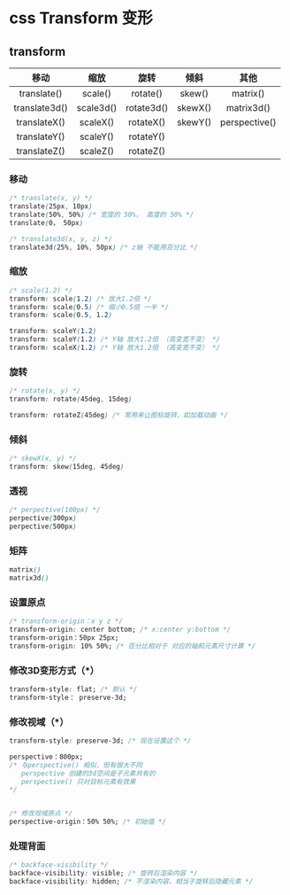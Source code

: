 # css Transform 变形

## transform

|     移动      |   缩放    |    旋转    |  倾斜   |     其他      |
| :-----------: | :-------: | :--------: | :-----: | :-----------: |
|  translate()  |  scale()  |  rotate()  | skew()  |   matrix()    |
| translate3d() | scale3d() | rotate3d() | skewX() |  matrix3d()   |
| translateX()  | scaleX()  | rotateX()  | skewY() | perspective() |
| translateY()  | scaleY()  | rotateY()  |         |               |
| translateZ()  | scaleZ()  | rotateZ()  |         |               |



### 移动 

```css
/* translate(x, y) */
translate(25px, 10px)
translate(50%, 50%) /* 宽度的 50%， 高度的 50% */
translate(0， 50px)

/* translate3d(x, y, z) */
translate3d(25%, 10%, 50px) /* z轴 不能用百分比 */
```



### 缩放

```css
/* scale(1.2) */
transform: scale(1.2) /* 放大1.2倍 */
transform: scale(0.5) /* 缩小0.5倍 一半 */
transform: scale(0.5, 1.2)

transform: scaleY(1.2)
transform: scaleY(1.2) /* Y轴 放大1.2倍 （高变宽不变） */
transform: scaleX(1.2) /* Y轴 放大1.2倍 （高变宽不变） */

```



### 旋转

```css
/* rotate(x, y) */
transform: rotate(45deg, 15deg)

transform: rotateZ(45deg) /* 常用来让图标旋转，如加载动画 */
```



### 倾斜

```css
/* skewX(x, y) */
transform: skew(15deg, 45deg)
```



### 透视

```css
/* perpective(100px) */
perpective(300px)
perpective(500px)
```



### 矩阵

```css
matrix()
matrix3d()
```



### 设置原点  

```css
/* transform-origin：x y z */
transform-origin: center bottom; /* x:center y:bottom */
transform-origin：50px 25px;
transform-origin: 10% 50%; /* 百分比相对于 对应的轴和元素尺寸计算 */
```



### 修改3D变形方式（*）

```css
transform-style: flat; /* 默认 */
transform-style： preserve-3d;
```



### 修改视域（*）

```css
transform-style: preserve-3d; /* 现在设置这个 */

perspective：800px; 
/* 与perspective() 相似，但有很大不同
   perspective 创建的3d空间是子元素共有的
   perspective() 只对目标元素有效果
*/


/* 修改视域原点 */
perspective-origin：50% 50%; /* 初始值 */
```



### 处理背面

```css
/* backface-visibility */
backface-visibility: visible; /* 旋转后渲染内容 */
backface-visibility: hidden; /* 不渲染内容，相当于旋转后隐藏元素 */
```

